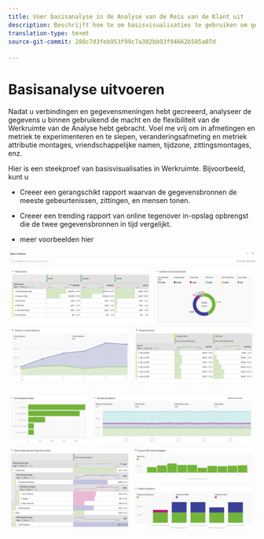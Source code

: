```yaml
---
title: Voer basisanalyse in de Analyse van de Reis van de Klant uit
description: Beschrijft hoe te om basisvisualisaties te gebruiken om gegevens in de Analyse van de Reis van de Klant te analyseren
translation-type: tm+mt
source-git-commit: 280c7d3feb953f99c7a302bb93f94662b585a07d

---
```



# Basisanalyse uitvoeren

Nadat u verbindingen en gegevensmeningen hebt gecreeerd, analyseer de gegevens u binnen gebruikend de macht en de flexibiliteit van de Werkruimte van de Analyse hebt gebracht. Voel me vrij om in afmetingen en metriek te experimenteren en te slepen, veranderingsafmeting en metriek attributie montages, vriendschappelijke namen, tijdzone, zittingsmontages, enz.

Hier is een steekproef van basisvisualisaties in Werkruimte. Bijvoorbeeld, kunt u

* Creeer een gerangschikt rapport waarvan de gegevensbronnen de meeste gebeurtenissen, zittingen, en mensen tonen.

* Creeer een trending rapport van online tegenover in-opslag opbrengst die de twee gegevensbronnen in tijd vergelijkt.

* meer voorbeelden hier

![](assets/cja-basic-analysis.png)

![](assets/cja-basic-analysis2.png)

